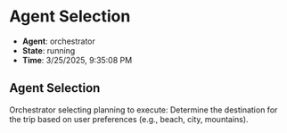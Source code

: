 # Agent Selection

- **Agent**: orchestrator
- **State**: running
- **Time**: 3/25/2025, 9:35:08 PM

## Agent Selection

Orchestrator selecting planning to execute: Determine the destination for the trip based on user preferences (e.g., beach, city, mountains).

